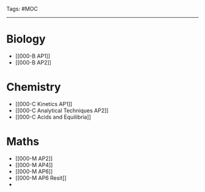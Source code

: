 Tags: #MOC 

---
# Biology
- [[000-B AP1]]
- [[000-B AP2]]
# Chemistry
- [[000-C Kinetics AP1]]
- [[000-C Analytical Techniques AP2]]
- [[000-C Acids and Equilibria]]
# Maths
- [[000-M AP2]]
- [[000-M AP4]]
- [[000-M AP6]]
- [[000-M AP6 Resit]]
- 